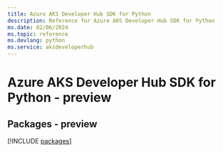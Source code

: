 ```yaml
---
title: Azure AKS Developer Hub SDK for Python
description: Reference for Azure AKS Developer Hub SDK for Python
ms.date: 02/06/2024
ms.topic: reference
ms.devlang: python
ms.service: aksdeveloperhub
---
```

# Azure AKS Developer Hub SDK for Python - preview
## Packages - preview
[!INCLUDE [packages](aks-developer-hub-index.md)]